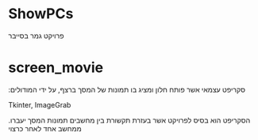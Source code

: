 # ShowPCs
פרויקט גמר בסייבר

# screen_movie
:סקריפט עצמאי אשר פותח חלון ומציג בו תמונות של המסך ברצף, על ידי המודולים

Tkinter,
ImageGrab

.הסקריפט הוא בסיס לפרויקט אשר בעזרת תקשורת בין מחשבים תמונות המסך יעברו ממחשב אחד לאחר כרצוי
